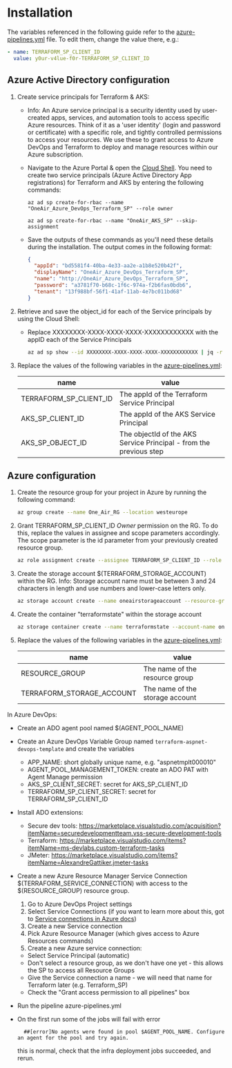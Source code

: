 # Installation

The variables referenced in the following guide refer to the [azure-pipelines.yml](../azure-pipelines.yml) file. To edit them, change the value there, e.g.:

  ```yml
  - name: TERRAFORM_SP_CLIENT_ID
    value: y0ur-v4lue-f0r-TERRAFORM_SP_CLIENT_ID
  ```

## Azure Active Directory configuration

1. Create service principals for Terraform & AKS:
    - Info: An Azure service principal is a security identity used by user-created apps, services, and automation tools to access specific Azure resources. Think of it as a 'user identity' (login and password or certificate) with a specific role, and tightly controlled permissions to access your resources. We use these to grant access to Azure DevOps and Terraform to deploy and manage resources within our Azure subscription.
    
    - Navigate to the Azure Portal & open the [Cloud Shell](https://docs.microsoft.com/en-us/azure/cloud-shell/overview). You need to create two service principals (Azure Active Directory App registrations) for Terraform and AKS by entering the following commands:

      ```
      az ad sp create-for-rbac --name "OneAir_Azure_DevOps_Terraform_SP" --role owner

      az ad sp create-for-rbac --name "OneAir_AKS_SP" --skip-assignment
      ```

    - Save the outputs of these commands as you'll need these details during the installation. The output comes in the following format:

      ```json
      {
        "appId": "bd5581f4-40ba-4e33-aa2e-a1b8e520b42f",
        "displayName": "OneAir_Azure_DevOps_Terraform_SP",
        "name": "http://OneAir_Azure_DevOps_Terraform_SP",
        "password": "a3781f70-b68c-1f6c-974a-f2b6fas0bdb6",
        "tenant": "13f988bf-56f1-41af-11ab-4e7bc011bd68"
      }
      ```

2. Retrieve and save the object_id for each of the Service principals by using the Cloud Shell: 
      
    - Replace XXXXXXXX-XXXX-XXXX-XXXX-XXXXXXXXXXXX with the appID each of the Service Principals

      ```bash
      az ad sp show --id XXXXXXXX-XXXX-XXXX-XXXX-XXXXXXXXXXXX | jq -r .objectId
      ```

3. Replace the values of the following variables in the [azure-pipelines.yml](../azure-pipelines.yml):

    | name | value |
    |--|--|
    | TERRAFORM_SP_CLIENT_ID | The appId of the Terraform Service Principal |
    | AKS_SP_CLIENT_ID | The appId of the AKS Service Principal |
    | AKS_SP_OBJECT_ID| The objectId of the AKS Service Principal - from the previous step |

## Azure configuration

1. Create the resource group for your project in Azure by running the following command:

    ```bash
    az group create --name One_Air_RG --location westeurope
    ```

1. Grant TERRAFORM_SP_CLIENT_ID *Owner* permission on the RG. To do this, replace the values in assignee and scope parameters accordingly. The scope parameter is the id parameter from your previously created resource group.

    ```bash
    az role assignment create --assignee TERRAFORM_SP_CLIENT_ID --role Owner --scope /subscriptions/YourSubscriptionId/resourceGroups/One_Air_RG
    ```

1. Create the storage account $(TERRAFORM_STORAGE_ACCOUNT) within the RG. Info: Storage account name must be between 3 and 24 characters in length and use numbers and lower-case letters only.

    ```bash
    az storage account create --name oneairstorageaccount --resource-group One_Air_RG
    ```

1. Create the container "terraformstate" within the storage account

    ```bash
    az storage container create --name terraformstate --account-name oneairstorageaccount
    ```

1. Replace the values of the following variables in the [azure-pipelines.yml](../azure-pipelines.yml):

    | name | value |
    |---|---|
    | RESOURCE_GROUP | The name of the resource group |
    | TERRAFORM_STORAGE_ACCOUNT | The name of the storage account |


In Azure DevOps:
  - Create an ADO agent pool named $(AGENT_POOL_NAME)
  - Create an Azure DevOps Variable Group named `terraform-aspnet-devops-template` and create the variables
    - APP_NAME: short globally unique name, e.g. "aspnetmplt000010"
    - AGENT_POOL_MANAGEMENT_TOKEN: create an ADO PAT with Agent Manage permission
    - AKS_SP_CLIENT_SECRET: secret for AKS_SP_CLIENT_ID
    - TERRAFORM_SP_CLIENT_SECRET: secret for TERRAFORM_SP_CLIENT_ID
  - Install ADO extensions:
    - Secure dev tools: https://marketplace.visualstudio.com/acquisition?itemName=securedevelopmentteam.vss-secure-development-tools
    - Terraform: https://marketplace.visualstudio.com/items?itemName=ms-devlabs.custom-terraform-tasks
    - JMeter: https://marketplace.visualstudio.com/items?itemName=AlexandreGattiker.jmeter-tasks
  - Create a new Azure Resource Manager Service Connection $(TERRAFORM_SERVICE_CONNECTION) with access to the $(RESOURCE_GROUP) resource group.
    
    1. Go to Azure DevOps Project settings
    2. Select Service Connections (if you want to learn more about this, got to [Service connections in Azure docs](https://docs.microsoft.com/en-us/azure/devops/pipelines/library/service-endpoints?view=azure-devops&tabs=yaml))
    3. Create a new Service connection
    4. Pick Azure Resource Manager (which gives access to Azure Resources commands)
    5. Create a new Azure service connection:
      - Select Service Principal (automatic)
      - Don't select a resource group, as we don't have one yet - this allows the SP to access all Resource Groups
      - Give the Service connection a name - we will need that name for Terraform later (e.g. Terraform_SP)
      - Check the "Grant access permission to all pipelines" box

  - Run the pipeline azure-pipelines.yml
  - On the first run some of the jobs will fail with error
  
          ##[error]No agents were found in pool $AGENT_POOL_NAME. Configure an agent for the pool and try again.

    this is normal, check that the infra deployment jobs succeeded, and rerun.
